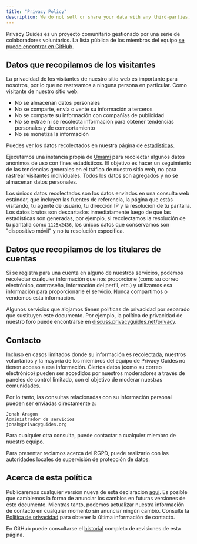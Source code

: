 ```yaml
---
title: "Privacy Policy"
description: We do not sell or share your data with any third-parties.
---
```


Privacy Guides es un proyecto comunitario gestionado por una serie de colaboradores voluntarios. La lista pública de los miembros del equipo [se puede encontrar en GitHub](https://github.com/orgs/privacyguides/people).

## Datos que recopilamos de los visitantes

La privacidad de los visitantes de nuestro sitio web es importante para nosotros, por lo que no rastreamos a ninguna persona en particular. Como visitante de nuestro sitio web:

- No se almacenan datos personales
- No se comparte, envía o vente su información a terceros
- No se comparte su información con compañías de publicidad
- No se extrae ni se recolecta información para obtener tendencias personales y de comportamiento
- No se monetiza la información

Puedes ver los datos recolectados en nuestra página de [estadísticas](statistics.md).

Ejecutamos una instancia propia de [Umami](https://umami.is) para recolectar algunos datos anónimos de uso con fines estadísticos. El objetivo es hacer un seguimiento de las tendencias generales en el tráfico de nuestro sitio web, no para rastrear visitantes individuales. Todos los datos son agregados y no se almacenan datos personales.

Los únicos datos recolectados son los datos enviados en una consulta web estándar, que incluyen las fuentes de referencia, la página que estás visitando, tu agente de usuario, tu dirección IP y la resolución de tu pantalla. Los datos brutos son descartados inmediatamente luego de que las estadísticas son generadas, por ejemplo, si recolectamos la resolución de tu pantalla como `1125x2436`, los únicos datos que conservamos son "dispositivo móvil" y no tu resolución específica.

## Datos que recopilamos de los titulares de cuentas

Si se registra para una cuenta en alguno de nuestros servicios, podemos recolectar cualquier información que nos proporcione (como su correo electrónico, contraseña, información del perfil, etc.) y utilizamos esa información para proporcionarle el servicio. Nunca compartimos o vendemos esta información.

Algunos servicios que alojamos tienen políticas de privacidad por separado que sustituyen este documento. Por ejemplo, la política de privacidad de nuestro foro puede encontrarse en [discuss.privacyguides.net/privacy](https://discuss.privacyguides.net/privacy).

## Contacto

Incluso en casos limitados donde su información es recolectada, nuestros voluntarios y la mayoría de los miembros del equipo de Privacy Guides no tienen acceso a esa información. Ciertos datos (como su correo electrónico) pueden ser accedidos por nuestros moderadores a través de paneles de control limitado, con el objetivo de moderar nuestras comunidades.

Por lo tanto, las consultas relacionadas con su información personal pueden ser enviadas directamente a:

```text
Jonah Aragon
Administrador de servicios
jonah@privacyguides.org
```

Para cualquier otra consulta, puede contactar a cualquier miembro de nuestro equipo.

Para presentar reclamos acerca del RGPD, puede realizarlo con las autoridades locales de supervisión de protección de datos.

## Acerca de esta política

Publicaremos cualquier versión nueva de esta declaración [aquí](privacy-policy.md). Es posible que cambiemos la forma de anunciar los cambios en futuras versiones de este documento. Mientras tanto, podemos actualizar nuestra información de contacto en cualquier momento sin anunciar ningún cambio. Consulte la [Política de privacidad](privacy-policy.md) para obtener la última información de contacto.

En GitHub puede consultarse el [historial](https://github.com/privacyguides/privacyguides.org/commits/main/docs/about/privacy-policy.md) completo de revisiones de esta página.
